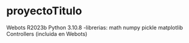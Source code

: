 # proyectoTitulo

Webots R2023b
Python 3.10.8
      -librerias: 
        math
        numpy 
        pickle
        matplotlib
        Controllers (incluida en Webots)
